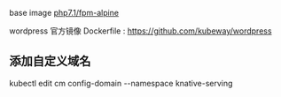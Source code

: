 base image [php7.1/fpm-alpine](https://code.aliyun.com/knative-samples/fpm-alpine)

wordpress 官方镜像 Dockerfile : https://github.com/kubeway/wordpress 

## 添加自定义域名  
kubectl edit cm config-domain --namespace knative-serving 
